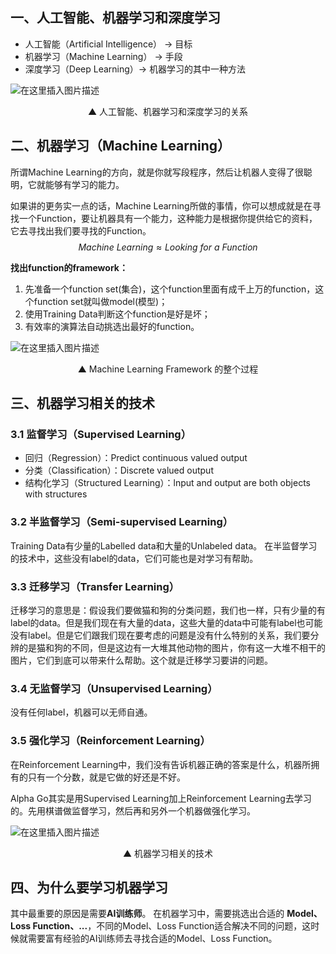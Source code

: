 ## 一、人工智能、机器学习和深度学习

- 人工智能（Artificial Intelligence） $\to$ 目标
- 机器学习（Machine Learning） $\to$ 手段
- 深度学习（Deep Learning）$\to$ 机器学习的其中一种方法

![在这里插入图片描述](https://img-blog.csdnimg.cn/99f26eea4e324f00a54817e6ec37b1ec.png)
<p align="center">▲ 人工智能、机器学习和深度学习的关系</center>

## 二、机器学习（Machine Learning）

所谓Machine Learning的方向，就是你就写段程序，然后让机器人变得了很聪明，它就能够有学习的能力。

如果讲的更务实一点的话，Machine Learning所做的事情，你可以想成就是在寻找一个Function，要让机器具有一个能力，这种能力是根据你提供给它的资料，它去寻找出我们要寻找的Function。
$$Machine \ Learning \approx Looking \ for \ a \ Function$$

**找出function的framework：**

 1. 先准备一个function set(集合)，这个function里面有成千上万的function，这个function set就叫做model(模型)；
 2. 使用Training Data判断这个function是好是坏；
 3. 有效率的演算法自动挑选出最好的function。

![在这里插入图片描述](https://img-blog.csdnimg.cn/58c22939cd2d4f0799b1f60f2dd8a201.png)
<p align="center">▲ Machine Learning Framework 的整个过程 </center>

## 三、机器学习相关的技术
### 3.1 监督学习（Supervised Learning）
- 回归（Regression）：Predict continuous valued output
- 分类（Classification）：Discrete valued output
- 结构化学习（Structured Learning）：lnput and output are both objects with structures
### 3.2 半监督学习（Semi-supervised Learning）
Training Data有少量的Labelled data和大量的Unlabeled data。
在半监督学习的技术中，这些没有label的data，它们可能也是对学习有帮助。
### 3.3 迁移学习（Transfer Learning）
迁移学习的意思是：假设我们要做猫和狗的分类问题，我们也一样，只有少量的有label的data。但是我们现在有大量的data，这些大量的data中可能有label也可能没有label。但是它们跟我们现在要考虑的问题是没有什么特别的关系，我们要分辨的是猫和狗的不同，但是这边有一大堆其他动物的图片，你有这一大堆不相干的图片，它们到底可以带来什么帮助。这个就是迁移学习要讲的问题。
### 3.4 无监督学习（Unsupervised Learning）
没有任何label，机器可以无师自通。
### 3.5 强化学习（Reinforcement Learning）
在Reinforcement Learning中，我们没有告诉机器正确的答案是什么，机器所拥有的只有一个分数，就是它做的好还是不好。

Alpha Go其实是用Supervised Learning加上Reinforcement Learning去学习的。先用棋谱做监督学习，然后再和另外一个机器做强化学习。

![在这里插入图片描述](https://img-blog.csdnimg.cn/94e168862415465e9178f0c787b91988.png)
<p align="center">▲ 机器学习相关的技术 </center>

## 四、为什么要学习机器学习
其中最重要的原因是需要**AI训练师**。
在机器学习中，需要挑选出合适的 **Model、Loss Function、...**，不同的Model、Loss Function适合解决不同的问题，这时候就需要富有经验的AI训练师去寻找合适的Model、Loss Function。

